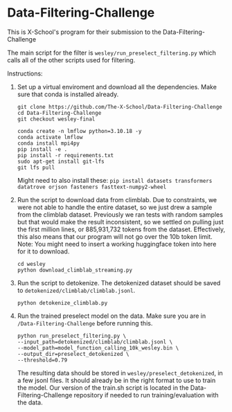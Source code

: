 # Data-Filtering-Challenge

This is X-School's program for their submission to the Data-Filtering-Challenge

The main script for the filter is `wesley/run_preselect_filtering.py` which calls all of the other scripts used for filtering. 

Instructions:

1. Set up a virtual enviroment and download all the dependencies. Make sure that conda is installed already.
    ```
    git clone https://github.com/The-X-School/Data-Filtering-Challenge
    cd Data-Filtering-Challenge
    git checkout wesley-final
    
    conda create -n lmflow python=3.10.18 -y
    conda activate lmflow
    conda install mpi4py
    pip install -e .
    pip install -r requirements.txt
    sudo apt-get install git-lfs
    git lfs pull
    ```
    Might need to also install these:
    `pip install datasets transformers datatrove orjson fasteners fasttext-numpy2-wheel`

2. Run the script to download data from climblab. Due to constraints, we were not able to handle the entire dataset, so we just drew a sample from the climblab dataset. Previously we ran tests with random samples but that would make the result inconsistent, so we settled on pulling just the first million lines, or 885,931,732 tokens from the dataset. Effectively, this also means that our program will not go over the 10b token limit. 
    Note: You might need to insert a working huggingface token into here for it to download.
    ```
    cd wesley
    python download_climblab_streaming.py
    ```

3. Run the script to detokenize. The detokenized dataset should be saved to `detokenized/climblab/climblab.jsonl`.
    ```
    python detokenize_climblab.py
    ```
    

4. Run the trained preselect model on the data. Make sure you are in `/Data-Filtering-Challenge` before running this.
    ```
    python run_preselect_filtering.py \
    --input_path=detokenized/climblab/climblab.jsonl \
    --model_path=model_function_calling_10k_wesley.bin \
    --output_dir=preselect_detokenized \
    --threshold=0.79
    ```

    The resulting data should be stored in `wesley/preselect_detokenized`, in a few jsonl files. It should already be in the right format to use to train the model. Our version of the train.sh script is located in the Data-Filtering-Challenge repository if needed to run training/evaluation with the data. 
